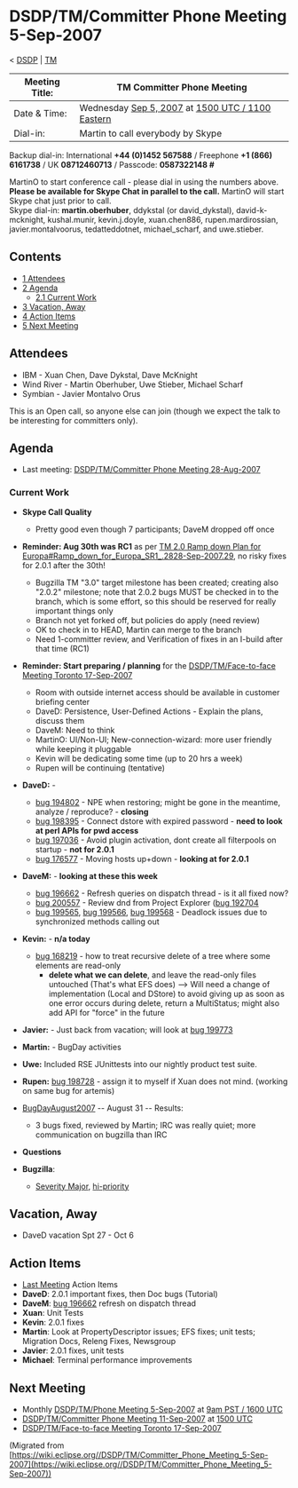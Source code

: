 

DSDP/TM/Committer Phone Meeting 5-Sep-2007
==========================================

< [DSDP](./DSDP "DSDP")‎ | [TM](./DSDP/TM "DSDP/TM")

| Meeting Title: | **TM Committer Phone Meeting** |
| --- | --- |
| Date & Time: | Wednesday [Sep 5, 2007](./index.php?title=Sep_5,_2007&action=edit&redlink=1 "Sep 5, 2007 (page does not exist)") at [1500 UTC / 1100 Eastern](http://www.timeanddate.com/worldclock/meetingdetails.html?year=2007&month=9&day=5&hour=15&min=00&sec=0&p1=224&p2=159&p3=250&p4=136&p5=223&iv=1800) |
| Dial-in: | Martin to call everybody by Skype |

Backup dial-in: International **+44 (0)1452 567588** / Freephone **+1 (866) 6161738** / UK **08712460713** / Passcode: **0587322148 #**

MartinO to start conference call - please dial in using the numbers above.  
**Please be available for Skype Chat in parallel to the call.** MartinO will start Skype chat just prior to call.  
Skype dial-in: **martin.oberhuber**, ddykstal (or david\_dykstal), david-k-mcknight, kushal.munir, kevin.j.doyle, xuan.chen886, rupen.mardirossian, javier.montalvoorus, tedatteddotnet, michael\_scharf, and uwe.stieber.  

Contents
--------

*   [1 Attendees](#Attendees)
*   [2 Agenda](#Agenda)
    *   [2.1 Current Work](#Current-Work)
*   [3 Vacation, Away](#Vacation.2C-Away)
*   [4 Action Items](#Action-Items)
*   [5 Next Meeting](#Next-Meeting)

Attendees
---------

*   IBM - Xuan Chen, Dave Dykstal, Dave McKnight
*   Wind River - Martin Oberhuber, Uwe Stieber, Michael Scharf
*   Symbian - Javier Montalvo Orus

This is an Open call, so anyone else can join (though we expect the talk to be interesting for committers only).

Agenda
------

*   Last meeting: [DSDP/TM/Committer Phone Meeting 28-Aug-2007](./DSDP/TM/Committer_Phone_Meeting_28-Aug-2007 "DSDP/TM/Committer Phone Meeting 28-Aug-2007")

### Current Work

*   **Skype Call Quality**
    *   Pretty good even though 7 participants; DaveM dropped off once
*   **Reminder: Aug 30th was RC1** as per [TM 2.0 Ramp down Plan for Europa#Ramp\_down\_for\_Europa\_SR1_.2828-Sep-2007.29](./TM_2.0_Ramp_down_Plan_for_Europa#Ramp_down_for_Europa_SR1_.2828-Sep-2007.29 "TM 2.0 Ramp down Plan for Europa"), no risky fixes for 2.0.1 after the 30th!
    *   Bugzilla TM "3.0" target milestone has been created; creating also "2.0.2" milestone; note that 2.0.2 bugs MUST be checked in to the branch, which is some effort, so this should be reserved for really important things only
    *   Branch not yet forked off, but policies do apply (need review)
    *   OK to check in to HEAD, Martin can merge to the branch
    *   Need 1-committer review, and Verification of fixes in an I-build after that time (RC1)
*   **Reminder: Start preparing / planning** for the [DSDP/TM/Face-to-face Meeting Toronto 17-Sep-2007](./DSDP/TM/Face-to-face_Meeting_Toronto_17-Sep-2007 "DSDP/TM/Face-to-face Meeting Toronto 17-Sep-2007")
    *   Room with outside internet access should be available in customer briefing center
    *   DaveD: Persistence, User-Defined Actions - Explain the plans, discuss them
    *   DaveM: Need to think
    *   MartinO: UI/Non-UI; New-connection-wizard: more user friendly while keeping it pluggable
    *   Kevin will be dedicating some time (up to 20 hrs a week)
    *   Rupen will be continuing (tentative)
*   **DaveD:** -
    *   [bug 194802](https://bugs.eclipse.org/bugs/show_bug.cgi?id=194802) \- NPE when restoring; might be gone in the meantime, analyze / reproduce? - **closing**
    *   [bug 198395](https://bugs.eclipse.org/bugs/show_bug.cgi?id=198395) \- Connect dstore with expired password - **need to look at perl APIs for pwd access**
    *   [bug 197036](https://bugs.eclipse.org/bugs/show_bug.cgi?id=197036) \- Avoid plugin activation, dont create all filterpools on startup - **not for 2.0.1**
    *   [bug 176577](https://bugs.eclipse.org/bugs/show_bug.cgi?id=176577) \- Moving hosts up+down - **looking at for 2.0.1**
*   **DaveM:** \- **looking at these this week**
    *   [bug 196662](https://bugs.eclipse.org/bugs/show_bug.cgi?id=196662) \- Refresh queries on dispatch thread - is it all fixed now?
    *   [bug 200557](https://bugs.eclipse.org/bugs/show_bug.cgi?id=200557) \- Review dnd from Project Explorer ([bug 192704](https://bugs.eclipse.org/bugs/show_bug.cgi?id=192704)
    *   [bug 199565](https://bugs.eclipse.org/bugs/show_bug.cgi?id=199565), [bug 199566](https://bugs.eclipse.org/bugs/show_bug.cgi?id=199566), [bug 199568](https://bugs.eclipse.org/bugs/show_bug.cgi?id=199568) \- Deadlock issues due to synchronized methods calling out
*   **Kevin:** \- **n/a today**
    *   [bug 168219](https://bugs.eclipse.org/bugs/show_bug.cgi?id=168219) \- how to treat recursive delete of a tree where some elements are read-only
        *   **delete what we can delete**, and leave the read-only files untouched (That's what EFS does) --> Will need a change of implementation (Local and DStore) to avoid giving up as soon as one error occurs during delete, return a MultiStatus; might also add API for "force" in the future
*   **Javier:** \- Just back from vacation; will look at [bug 199773](https://bugs.eclipse.org/bugs/show_bug.cgi?id=199773)
*   **Martin:** \- BugDay activities
*   **Uwe:** Included RSE JUnittests into our nightly product test suite.
*   **Rupen:** [bug 198728](https://bugs.eclipse.org/bugs/show_bug.cgi?id=198728) \- assign it to myself if Xuan does not mind. (working on same bug for artemis)
*   [BugDayAugust2007](./BugDayAugust2007 "BugDayAugust2007") \-\- August 31 -- Results:
    *   3 bugs fixed, reviewed by Martin; IRC was really quiet; more communication on bugzilla than IRC
*   **Questions**

*   **Bugzilla**:
    *   [Severity Major](https://bugs.eclipse.org/bugs/buglist.cgi?query_format=advanced&classification=DSDP&product=Target+Management&bug_status=UNCONFIRMED&bug_status=NEW&bug_status=ASSIGNED&bug_status=REOPENED&bug_severity=blocker&bug_severity=critical&bug_severity=major&cmdtype=doit), [hi-priority](https://bugs.eclipse.org/bugs/buglist.cgi?query_format=advanced&classification=DSDP&product=Target+Management&bug_status=UNCONFIRMED&bug_status=NEW&bug_status=ASSIGNED&bug_status=REOPENED&cmdtype=doit&field0-0-0=priority&type0-0-0=regexp&value0-0-0=P%5B12%5D&field0-0-1=bug_severity&type0-0-1=regexp&value0-0-1=blocker%7Ccritical%7Cmajor)

Vacation, Away
--------------

*   DaveD vacation Spt 27 - Oct 6

  

Action Items
------------

*   [Last Meeting](./DSDP/TM/Committer_Phone_Meeting_28-Aug-2007#Action_Items "DSDP/TM/Committer Phone Meeting 28-Aug-2007") Action Items
*   **DaveD**: 2.0.1 important fixes, then Doc bugs (Tutorial)
*   **DaveM**: [bug 196662](https://bugs.eclipse.org/bugs/show_bug.cgi?id=196662) refresh on dispatch thread
*   **Xuan**: Unit Tests
*   **Kevin**: 2.0.1 fixes
*   **Martin**: Look at PropertyDescriptor issues; EFS fixes; unit tests; Migration Docs, Releng Fixes, Newsgroup
*   **Javier**: 2.0.1 fixes, unit tests
*   **Michael**: Terminal performance improvements

Next Meeting
------------

*   Monthly [DSDP/TM/Phone Meeting 5-Sep-2007](./DSDP/TM/Phone_Meeting_5-Sep-2007 "DSDP/TM/Phone Meeting 5-Sep-2007") at [9am PST / 1600 UTC](http://www.timeanddate.com/worldclock/fixedtime.html?month=9&day=5&year=2007&hour=16&min=00&sec=0&p1=0)
*   [DSDP/TM/Committer Phone Meeting 11-Sep-2007](./DSDP/TM/Committer_Phone_Meeting_11-Sep-2007 "DSDP/TM/Committer Phone Meeting 11-Sep-2007") at [1500 UTC](http://www.timeanddate.com/worldclock/meetingdetails.html?year=2007&month=9&day=11&hour=15&min=00&sec=0&p1=224&p2=159&p3=250&p4=136&p5=223&iv=1800)
*   [DSDP/TM/Face-to-face Meeting Toronto 17-Sep-2007](./DSDP/TM/Face-to-face_Meeting_Toronto_17-Sep-2007 "DSDP/TM/Face-to-face Meeting Toronto 17-Sep-2007")


(Migrated from [https://wiki.eclipse.org//DSDP/TM/Committer_Phone_Meeting_5-Sep-2007](https://wiki.eclipse.org//DSDP/TM/Committer_Phone_Meeting_5-Sep-2007))